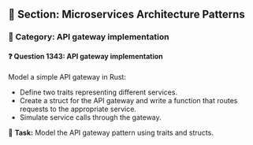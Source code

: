 ## 📘 Section: Microservices Architecture Patterns  
### 🔹 Category: API gateway implementation  
#### ❓ Question 1343: API gateway implementation

Model a simple API gateway in Rust:

- Define two traits representing different services.
- Create a struct for the API gateway and write a function that routes requests to the appropriate service.
- Simulate service calls through the gateway.

🔧 **Task:** Model the API gateway pattern using traits and structs.
